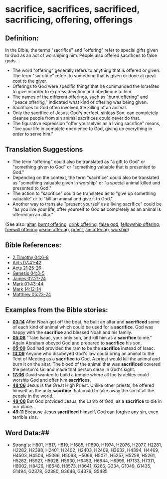 # sacrifice, sacrifices, sacrificed, sacrificing, offering, offerings #

## Definition: ##

In the Bible, the terms "sacrifice" and "offering" refer to special gifts given to God as an act of worshiping him. People also offered sacrifices to false gods.

* The word "offering" generally refers to anything that is offered or given. The term "sacrifice" refers to something that is given or done at great cost to the giver.
* Offerings to God were specific things that he commanded the Israelites to give in order to express devotion and obedience to him.
* The names of the different offerings, such as "burnt offering" and "peace offering," indicated what kind of offering was being given.
* Sacrifices to God often involved the killing of an animal.
* Only the sacrifice of Jesus, God's perfect, sinless Son, can completely cleanse people from sin animal sacrifices could never do that.
* The figurative expression "offer yourselves as a living sacrifice" means, "live your life in complete obedience to God, giving up everything in order to serve him."

## Translation Suggestions ##

* The term "offering" could also be translated as "a gift to God" or "something given to God" or "something valuable that is presented to God."
* Depending on the context, the term "sacrifice" could also be translated as "something valuable given in worship" or "a special animal killed and presented to God."
* The action to "sacrifice" could be translated as to "give up something valuable" or to "kill an animal and give it to God."
* Another way to translate "present yourself as a living sacrifice" could be "as you live your life, offer yourself to God as completely as an animal is offered on an altar."


(See also: [altar](../kt/altar.md), [burnt offering](burntoffering.md), [drink offering](drinkoffering.md), [false god](../kt/falsegod.md), [fellowship offering](fellowshipoffering.md), [freewill offering](freewilloffering.md) [peace offering](peaceoffering.md), [priest](../kt/priest.md), [sin offering](sinoffering.md), [worship](../kt/worship.md))

## Bible References: ##

* [2 Timothy 04:6-8](rc://en/tn/help/2ti/04/06)
* [Acts 07:41-42](rc://en/tn/help/act/07/41)
* [Acts 21:25-26](rc://en/tn/help/act/21/25)
* [Genesis 04:3-5](rc://en/tn/help/gen/04/03)
* [James 02:21-24](rc://en/tn/help/jas/02/21)
* [Mark 01:43-44](rc://en/tn/help/mrk/01/43)
* [Mark 14:12-14](rc://en/tn/help/mrk/14/12)
* [Matthew 05:23-24](rc://en/tn/help/mat/05/23)

## Examples from the Bible stories: ##

* __[03:14](rc://en/tn/help/obs/03/14)__ After Noah got off the boat, he built an altar and __sacrificed__  some of each kind of animal which could be used for a __sacrifice__. God was happy with the __sacrifice__  and blessed Noah and his family.
* __[05:06](rc://en/tn/help/obs/05/06)__ "Take Isaac, your only son, and kill him as a __sacrifice__  to me." Again Abraham obeyed God and prepared to __sacrifice__  his son.
* __[05:09](rc://en/tn/help/obs/05/09)__ God had provided the ram to be the __sacrifice__  instead of Isaac.
* __[13:09](rc://en/tn/help/obs/13/09)__ Anyone who disobeyed God's law could bring an animal to the Tent of Meeting as a __sacrifice__  to God. A priest would kill the animal and burn it on the altar. The blood of the animal that was __sacrificed__  covered the person's sin and made that person clean in God's sight.
* __[17:06](rc://en/tn/help/obs/17/06)__ David wanted to build a temple where all the Israelites could worship God and offer him __sacrifices__.
* __[48:06](rc://en/tn/help/obs/48/06)__ Jesus is the Great High Priest. Unlike other priests, he offered himself as the only __sacrifice__  that could to take away the sin of all the people in the world.
* __[48:08](rc://en/tn/help/obs/48/08)__ But God provided Jesus, the Lamb of God, as a __sacrifice__  to die in our place.
* __[49:11](rc://en/tn/help/obs/49/11)__ Because Jesus __sacrificed__  himself, God can forgive any sin, even terrible sins.

## Word Data:##

* Strong's: H801, H817, H819, H1685, H1890, H1974, H2076, H2077, H2281, H2282, H2398, H2401, H2402, H2403, H2409, H3632, H4394, H4469, H4503, H4504, H5066, H5068, H5069, H5071, H5257, H5258, H5261, H5262, H5927, H5928, H5930, H6453, H6944, H6999, H7133, H7311, H8002, H8426, H8548, H8573, H8641, G266, G334, G1049, G1435, G1494, G2378, G2380, G3646, G4376, G5485
